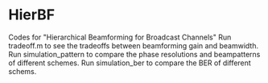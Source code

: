 # HierBF
Codes for "Hierarchical Beamforming for Broadcast Channels"
Run tradeoff.m to see the tradeoffs between beamforming gain and beamwidth.
Run simulation_pattern to compare the phase resolutions and beampatterns of different schemes.
Run simulation_ber to compare the BER of different schems.
